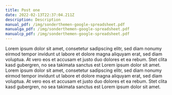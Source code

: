 ```yaml
---
title: Post one
date: 2022-02-13T22:37:04.211Z
description: Description
manual_pdf: /img/sonderthemen-google-spreadsheet.pdf
manualga_pdf: /img/sonderthemen-google-spreadsheet.pdf
manualcp_pdf: /img/sonderthemen-google-spreadsheet.pdf
---
```

Lorem ipsum dolor sit amet, consetetur sadipscing elitr, sed diam nonumy eirmod tempor invidunt ut labore et dolore magna aliquyam erat, sed diam voluptua. At vero eos et accusam et justo duo dolores et ea rebum. Stet clita kasd gubergren, no sea takimata sanctus est Lorem ipsum dolor sit amet. Lorem ipsum dolor sit amet, consetetur sadipscing elitr, sed diam nonumy eirmod tempor invidunt ut labore et dolore magna aliquyam erat, sed diam voluptua. At vero eos et accusam et justo duo dolores et ea rebum. Stet clita kasd gubergren, no sea takimata sanctus est Lorem ipsum dolor sit amet.